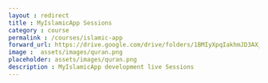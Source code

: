 ```yaml
---
layout : redirect
title : MyIslamicApp Sessions
category : course
permalink : /courses/islamic-app
forward_url: https://drive.google.com/drive/folders/1BMIyXpqIakhmJD3AX_Zhpj0w1Y4iYBmJ?usp=sharing
image :  assets/images/quran.png
placeholder: assets/images/quran.png
description : MyIslamicApp development live Sessions
---
```

